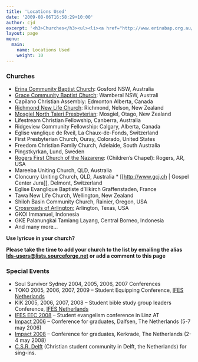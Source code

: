 ```yaml
---
title: 'Locations Used'
date: '2009-08-06T16:58:29+10:00'
author: cjd
excerpt: '<h3>Churches</h3><ul><li><a href="http://www.erinabap.org.au/">Erina Community Baptist Church</a>: Gosford NSW, Australia</li> <li><a href="http://www.gracecbc.com/">Grace Community Baptist Church</a>: Wamberal NSW, Australi</li> <li>Capilano Christian Assembly: Edmonton Alberta, Canada</li> <li><a href="http://www.richmondnewlife.org.nz">Richmond New Life Church</a>: Richmond, Nelson, New Zealand</li> <li><a href="http://www.mosgielchurch.org.nz">Mosgiel North Taieri Presbyterian</a>: Mosgiel, Otago, New Zealand</li><li>Lifestream Christian Fellowship, Canberra, Australia</li><li> Ridgeview C'
layout: page
menu:
  main:
    name: Locations Used
    weight: 10
---
```


### Churches

- [Erina Community Baptist Church](http://www.erinabap.org.au/): Gosford NSW, Australia
- [Grace Community Baptist Church](http://www.gracecbc.com/): Wamberal NSW, Australi
- Capilano Christian Assembly: Edmonton Alberta, Canada
- [Richmond New Life Church](http://www.richmondnewlife.org.nz): Richmond, Nelson, New Zealand
- [Mosgiel North Taieri Presbyterian](http://www.mosgielchurch.org.nz): Mosgiel, Otago, New Zealand
- Lifestream Christian Fellowship, Canberra, Australia
- Ridgeview Community Fellowship: Calgary, Alberta, Canada
- Eglise vanglique de Rveil, La Chaux-de-Fonds, Switzerland
- First Presbyterian Church, Ouray, Colorado, United States
- Freedom Christian Family Church, Adelaide, South Australia
- Pingstkyrkan, Lund, Sweden
- [Rogers First Church of the Nazarene](http://www.rogersfirst.com/): (Children’s Chapel): Rogers, AR, USA
- Mareeba Uniting Church, QLD, Australia
- Cloncurry Uniting Church, QLD, Australia \* \[\[http://www.gcj.ch | Gospel Center Jura\]\], Delmont, Switzerland
- Eglise Evanglique Baptiste d’Illkirch Graffenstaden, France
- Tawa New Life Church, Wellington, New Zealand
- Shiloh Basin Community Church, Rainier, Oregon, USA
- [Crossroads of Arlington:](http://www.crossroadsofarlington.org) Arlington, Texas, USA
- GKOI Immanuel, Indonesia
- GKE Palanungkai Tamiang Layang, Central Borneo, Indonesia
- And many more…

**Use lyricue in your church?**

**Please take the time to add your church to the list by emailing the alias <lds-users@lists.sourceforge.net> or add a comment to this page**

### Special Events

- Soul Survivor Sydney 2004, 2005, 2006, 2007 Conferences
- TOKO 2005, 2006, 2007, 2009 – Student Equipping Conference, [IFES Netherlands](http://www.ifes.nl/)
- KIK 2005, 2006, 2007, 2008 – Student bible study group leaders Conference, [IFES Netherlands](http://www.ifes.nl/)
- [IFES EEC 2008](http://www.becauseoflove.at) – Student evangelism conference in Linz AT
- [Impact 2006](http://www.impactnetwerk.nl) – Conference for graduates, Dalfsen, The Netherlands (5-7 may 2006)
- [Impact 2008](http://www.impactnetwerk.nl) – Conference for graduates, Kerkrade, The Netherlands (2-4 may 2008)
- [C.S.R. Delft](http://www.csrdelft.nl) (Christian student community in Delft, the Netherlands) for sing-ins.
